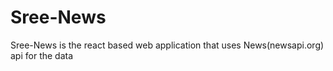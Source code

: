 # Sree-News
Sree-News is the react based web application that uses News(newsapi.org) api for the data 
